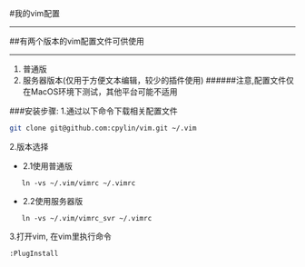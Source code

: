 #我的vim配置
***
##有两个版本的vim配置文件可供使用
***
1. 普通版
2. 服务器版本(仅用于方便文本编辑，较少的插件使用)
######注意,配置文件仅在MacOS环境下测试，其他平台可能不适用

###安装步骤:
1.通过以下命令下载相关配置文件
```bash
git clone git@github.com:cpylin/vim.git ~/.vim
```
2.版本选择
-   2.1使用普通版
```
   ln -vs ~/.vim/vimrc ~/.vimrc
```
-   2.2使用服务器版
```
   ln -vs ~/.vim/vimrc_svr ~/.vimrc
```
3.打开vim, 在vim里执行命令
```
:PlugInstall
```
